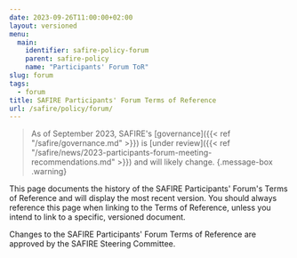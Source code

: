 ```yaml
---
date: 2023-09-26T11:00:00+02:00
layout: versioned
menu:
  main:
    identifier: safire-policy-forum
    parent: safire-policy
    name: "Participants' Forum ToR"
slug: forum
tags:
  - forum
title: SAFIRE Participants' Forum Terms of Reference
url: /safire/policy/forum/
---
```


> As of September 2023, SAFIRE's [governance]({{< ref "/safire/governance.md" >}}) is [under review]({{< ref "/safire/news/2023-participants-forum-meeting-recommendations.md" >}}) and will likely change.
{.message-box .warning}

This page documents the history of the SAFIRE Participants' Forum's Terms of Reference and will display the most recent version. You should always reference this page when linking to the Terms of Reference, unless you intend to link to a specific, versioned document.

Changes to the SAFIRE Participants' Forum Terms of Reference are approved by the SAFIRE Steering Committee.

